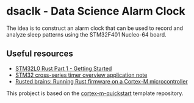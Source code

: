 # dsaclk - Data Science Alarm Clock

The idea is to construct an alarm clock that can be used to record and analyze sleep patterns using the STM32F401 Nucleo-64 board.




## Useful resources

- [STM32L0 Rust Part 1 - Getting Started](https://craigjb.com/2019/12/31/stm32l0-rust/)
- [STM32 cross-series timer overview application note](https://www.st.com/resource/en/application_note/dm00042534-stm32-crossseries-timer-overview-stmicroelectronics.pdf)
- [Rusted brains: Running Rust firmware on a Cortex-M microcontroller](https://dev.to/minkovsky/rusted-brains-running-rust-firmware-on-a-cortex-m-microcontroller-3had)

This probject is based on the [cortex-m-quickstart](https://github.com/rust-embedded/cortex-m-quickstart) template repository.
